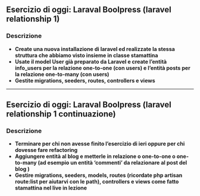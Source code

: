 <h2>Esercizio di oggi: <strong>Laraval Boolpress (laravel relationship 1)<strong></h2>
<h3>Descrizione</h3>
<ul>
   <li>Create una nuova installazione di laravel ed realizzate la stessa struttura che abbiamo visto insieme in classe stamattina</li>
   <li>Usate il model User già preparato da Laravel e create l’entità info_users per la relazione one-to-one (con users) e l’entità posts per la relazione one-to-many (con users)</li>
   <li>Gestite migrations, seeders, routes, controllers e views</li>
</ul>

<hr>

<h2>Esercizio di oggi: <strong>Laraval Boolpress (laravel relationship 1 continuazione)<strong></h2>
<h3>Descrizione</h3>
<ul>
   <li>Terminare per chi non avesse finito l’esercizio di ieri oppure per chi dovesse fare refactoring</li>
   <li>Aggiungere  entità al blog e metterle in relazione o one-to-one o one-to-many (ad esempio un entità ‘commenti’ da relazionare al post del blog )</li>
   <li>Gestire migrations, seeders, models, routes (ricordate php artisan route:list per aiutarvi con le path), controllers e views come fatto stamattina nel live in lezione</li>
</ul>